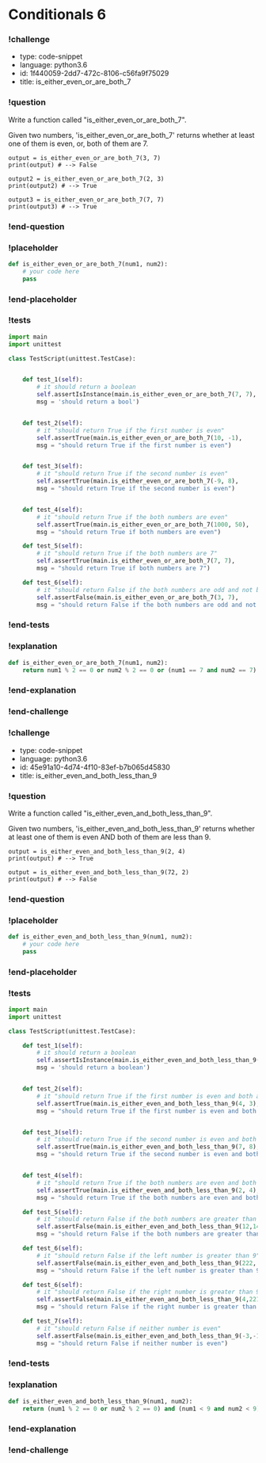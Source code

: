# Conditionals 6

### !challenge

* type: code-snippet
* language: python3.6
* id: 1f440059-2dd7-472c-8106-c56fa9f75029
* title: is_either_even_or_are_both_7

### !question

Write a function called "is_either_even_or_are_both_7".

Given two numbers, 'is_either_even_or_are_both_7' returns whether at least one of them is even, or, both of them are 7.

```
output = is_either_even_or_are_both_7(3, 7)
print(output) # --> False

output2 = is_either_even_or_are_both_7(2, 3)
print(output2) # --> True

output3 = is_either_even_or_are_both_7(7, 7)
print(output3) # --> True
```

### !end-question

### !placeholder

```python
def is_either_even_or_are_both_7(num1, num2):
    # your code here
    pass


```

### !end-placeholder

### !tests

```python
import main
import unittest

class TestScript(unittest.TestCase):


    def test_1(self):
        # it should return a boolean
        self.assertIsInstance(main.is_either_even_or_are_both_7(7, 7), bool,
        msg = 'should return a bool')


    def test_2(self):
        # it "should return True if the first number is even"
        self.assertTrue(main.is_either_even_or_are_both_7(10, -1),
        msg = "should return True if the first number is even")


    def test_3(self):
        # it "should return True if the second number is even"
        self.assertTrue(main.is_either_even_or_are_both_7(-9, 8),
        msg = "should return True if the second number is even")


    def test_4(self):
        # it "should return True if the both numbers are even"
        self.assertTrue(main.is_either_even_or_are_both_7(1000, 50),
        msg = "should return True if both numbers are even")

    def test_5(self):
        # it "should return True if the both numbers are 7"
        self.assertTrue(main.is_either_even_or_are_both_7(7, 7),
        msg = "should return True if both numbers are 7")

    def test_6(self):
        # it "should return False if the both numbers are odd and not both 7"
        self.assertFalse(main.is_either_even_or_are_both_7(3, 7),
        msg = "should return False if the both numbers are odd and not both 7")            
```

### !end-tests

### !explanation
```python
def is_either_even_or_are_both_7(num1, num2):
    return num1 % 2 == 0 or num2 % 2 == 0 or (num1 == 7 and num2 == 7)
```
### !end-explanation

### !end-challenge

### !challenge

* type: code-snippet
* language: python3.6
* id: 45e91a10-4d74-4f10-83ef-b7b065d45830
* title: is_either_even_and_both_less_than_9

### !question

Write a function called "is_either_even_and_both_less_than_9".

Given two numbers, 'is_either_even_and_both_less_than_9' returns whether at least one of them is even AND both of them are less than 9.

```
output = is_either_even_and_both_less_than_9(2, 4)
print(output) # --> True

output = is_either_even_and_both_less_than_9(72, 2)
print(output) # --> False
```

### !end-question

### !placeholder

```python
def is_either_even_and_both_less_than_9(num1, num2):
    # your code here
    pass


```

### !end-placeholder

### !tests

```python
import main
import unittest

class TestScript(unittest.TestCase):

    def test_1(self):
        # it should return a boolean
        self.assertIsInstance(main.is_either_even_and_both_less_than_9(6, 99), bool,
        msg = 'should return a boolean')


    def test_2(self):
        # it "should return True if the first number is even and both are less than 9"
        self.assertTrue(main.is_either_even_and_both_less_than_9(4, 3),
        msg = "should return True if the first number is even and both are less than 9")


    def test_3(self):
        # it "should return True if the second number is even and both are less than 9"
        self.assertTrue(main.is_either_even_and_both_less_than_9(7, 8),
        msg = "should return True if the second number is even and both are less than 9")


    def test_4(self):
        # it "should return True if the both numbers are even and both are less than 9"
        self.assertTrue(main.is_either_even_and_both_less_than_9(2, 4),
        msg = "should return True if the both numbers are even and both are less than 9")

    def test_5(self):
        # it "should return False if the both numbers are greater than 9"
        self.assertFalse(main.is_either_even_and_both_less_than_9(12,14),
        msg = "should return False if the both numbers are greater than 9")

    def test_6(self):
        # it "should return False if the left number is greater than 9"
        self.assertFalse(main.is_either_even_and_both_less_than_9(222, 8),
        msg = "should return False if the left number is greater than 9")

    def test_6(self):
        # it "should return False if the right number is greater than 9"
        self.assertFalse(main.is_either_even_and_both_less_than_9(4,221),
        msg = "should return False if the right number is greater than 9")    

    def test_7(self):
        # it "should return False if neither number is even"
        self.assertFalse(main.is_either_even_and_both_less_than_9(-3,-1),
        msg = "should return False if neither number is even")
```

### !end-tests

### !explanation
```python
def is_either_even_and_both_less_than_9(num1, num2):
    return (num1 % 2 == 0 or num2 % 2 == 0) and (num1 < 9 and num2 < 9)
```
### !end-explanation

### !end-challenge
